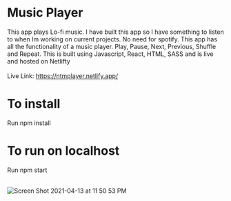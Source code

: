 # Music Player

This app plays Lo-fi music. I have built this app so I have something to listen to when Im working on current projects. No need for spotify. 
This app has all the functionality of a music player. Play, Pause, Next, Previous, Shuffle and Repeat.
This is built using Javascript, React, HTML, SASS and is live and hosted on Netlifty
<br>
<br>
Live Link: https://ntmplayer.netlify.app/
<br>

# To install

Run npm install

# To run on localhost

Run npm start
<br>
<br>


![Screen Shot 2021-04-13 at 11 50 53 PM](https://user-images.githubusercontent.com/59195400/114666600-4c699900-9cb3-11eb-9dd8-d3de238b56a2.png)
